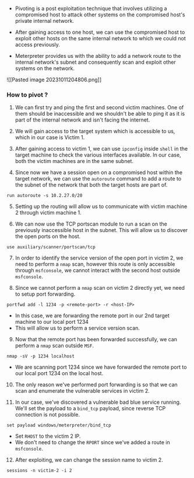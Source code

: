 
+ Pivoting is a post exploitation technique that involves utilizing a compromised host to attack other systems on the compromised host's private internal network.

+ After gaining access to one host, we can use the compromised host to exploit other hosts on the same internal network to which we could not access previously.

+ Meterpreter provides us with the ability to add a network route to the internal network's subnet and consequently scan and exploit other systems on the network.

![[Pasted image 20231011204806.png]]

### How to pivot ?

1. We can first try and ping the first and second victim machines. One of them should be inaccessible and we shouldn't be able to ping it as it is part of the internal network and isn't facing the internet. 

2. We will gain access to the target system which is accessible to us, which in our case is Victim 1.

3. After gaining access to victim 1, we can use `ipconfig` inside `shell` in the target machine to check the various interfaces available. In our case, both the victim machines are in the same subnet.

4. Since now we have a session open on a compromised host within the target network, we can use the `autoroute` command to add a route to the subnet of the network that both the target hosts are part of. 
```
run autoroute -s 10.2.27.0/20
```

5. Setting up the routing will allow us to communicate with victim machine 2 through victim machine 1.

6. We can now use the TCP portscan module to run a scan on the previously inaccessible host in the subnet. This will allow us to discover the open ports on the host. 
```
use auxiliary/scanner/portscan/tcp
```

7. In order to identify the service version of the open port in victim 2, we need to perform a `nmap` scan, however this route is only accessible through `msfconsole`, we cannot interact with the second host outside `msfconsole`. 

8. Since we cannot perform a `nmap` scan on victim 2 directly yet, we need to setup port forwarding. 
```
portfwd add -l 1234 -p <remote-port> -r <host-IP>
```
- In this case, we are forwarding the remote port in our 2nd target machine to our local port 1234 
- This will allow us to perform a service version scan.

9. Now that the remote port has been forwarded successfully, we can perform a `nmap` scan outside `MSF`. 
```
nmap -sV -p 1234 localhost
```
- We are scanning port 1234 since we have forwarded the remote port to our local port 1234 on the local host.

10. The only reason we've performed port forwarding is so that we can scan and enumerate the vulnerable services in victim 2.

11. In our case, we've discovered a vulnerable bad blue service running. We'll set the payload to a `bind_tcp` payload, since reverse TCP connection is not possible.
```
set payload windows/meterpreter/bind_tcp
```
- Set `RHOST` to the victim 2 IP.
- We don't need to change the `RPORT` since we've added a route in `msfconsole`.

12. After exploiting, we can change the session name to victim 2.
```
sessions -n victim-2 -i 2
```

